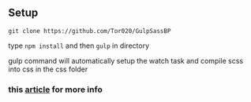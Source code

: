 ## Setup 
`git clone https://github.com/Tor020/GulpSassBP`

type `npm install` and then `gulp` in directory

gulp command will automatically setup the watch task and compile scss into css in the css folder


### this [article](http://ryanchristiani.com/getting-started-with-gulp-and-sass/) for more info 